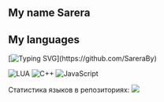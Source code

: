 ## My name Sarera


 
 
## My languages

[![Typing SVG](https://readme-typing-svg.herokuapp.com?color=%2336BCF7&lines=Hello,+I+am+a+junior+Web+programmer.)](https://github.com/SareraBy)

![LUA](https://img.shields.io/badge/-LUA-010101?style=for-the-badge&logo=)
![C++](https://img.shields.io/badge/-C++-010101?style=for-the-badge&logo=)
![JavaScript](https://img.shields.io/badge/-JavaScript-010101?style=for-the-badge&logo=)




Статистика языков в репозиториях:
![](https://github-profile-summary-cards.vercel.app/api/cards/repos-per-language?username=SareraBy&theme=solarized_dark)

